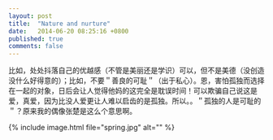 ```yaml
---
layout: post
title:  "Nature and nurture"
date:   2014-06-20 08:25:16 +0800
published: true
comments: false
---
```

比如，处处抖落自己的优越感（不管是美丽还是学识）可以，但不是美德（没创造没什么好得意的）；比如，不要＂善良的可耻＂（出于私心）。恩，害怕孤独而选择在一起的对象，日后会让人觉得他妈的这完全是耽误时间！可以欺骗自己说这是爱，真爱，因为比没人爱更让人难以启齿的是孤独。所以。。＂孤独的人是可耻的＂？原来我的偶像张楚是这么个意思啊。

{% include image.html file="spring.jpg" alt="" %}
